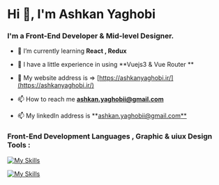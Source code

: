 
<h1 align="left">Hi 👋, I'm Ashkan Yaghobi</h1>
<h3 align="left">I'm a Front-End Developer & Mid-level Designer.</h3>

- 🌱 I’m currently learning **React , Redux**
- 🌱 I have a little experience in using **Vuejs3 & Vue Router **

- 📝 My website address is => [https://ashkanyaghobi.ir/](https://ashkanyaghobi.ir/)

- 📫 How to reach me **ashkan.yaghobii@gmail.com**
- 📫 My linkedIn address is **[ashkan.yaghobii@gmail.com**](https://ir.linkedin.com/in/ashkanyaghobi?original_referer=https%3A%2F%2Fwww.google.com%2F)

<h3 align="left">Front-End Development Languages , Graphic & uiux Design Tools :</h3>
<p align="left">
</p>


[![My Skills](https://skillicons.dev/icons?i=html,css,scss,js,bootstrap,jquery,react,redux,github,wordpress,materialui,tailwind&perline=4)](https://skillicons.dev)
 <br>

[![My Skills](https://skillicons.dev/icons?i=illustrator,photoshop,xd,figma)](https://skillicons.dev)


